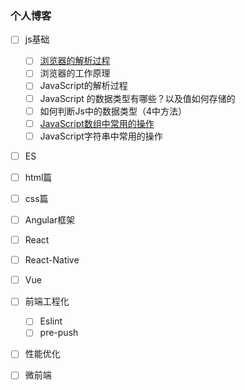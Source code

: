 ﻿### 个人博客

- [ ] js基础
    - [ ] [浏览器的解析过程](http://docs.mathjax.org/en/latest/tex.html#tex-eq-numbers)
    - [ ] 浏览器的工作原理
    - [ ] JavaScript的解析过程
    - [ ] JavaScript 的数据类型有哪些？以及值如何存储的
    - [ ] 如何判断Js中的数据类型（4中方法）
    - [ ] [JavaScript数组中常用的操作](https://noisebird.github.io/blog/Js中数组的操作)
    - [ ] JavaScript字符串中常用的操作
- [ ] ES
- [ ] html篇
- [ ] css篇
- [ ] Angular框架
- [ ] React
- [ ] React-Native
- [ ] Vue
- [ ] 前端工程化
    - [ ] Eslint
    - [ ] pre-push
- [ ] 性能优化
- [ ] 微前端



